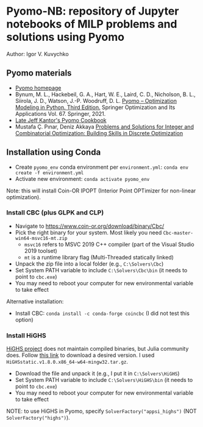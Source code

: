 # Pyomo-NB: repository of Jupyter notebooks of MILP problems and solutions using Pyomo

Author: Igor V. Kuvychko

## Pyomo materials

* [Pyomo homepage](https://www.pyomo.org/)
* Bynum, M. L., Hackebeil, G. A., Hart, W. E., Laird, C. D., Nicholson, B. L., Siirola, J. D., Watson, J.-P. Woodruff, D. L. [Pyomo – Optimization Modeling in Python. Third Edition.](https://link.springer.com/book/10.1007/978-3-030-68928-5) Springer Optimization and Its Applications Vol. 67. Springer, 2021.
* [Late Jeff Kantor's Pyomo Cookbook](https://jckantor.github.io/ND-Pyomo-Cookbook/README.html)
* Mustafa Ç. Pınar,  Deniz Akkaya [Problems and Solutions for Integer and Combinatorial Optimization: Building Skills in Discrete Optimization](https://epubs.siam.org/doi/book/10.1137/1.9781611977769)

## Installation using Conda

* Create `pyomo_env` conda environment per `environment.yml`: `conda env create -f environment.yml`
* Activate new environment: `conda activate pyomo_env`

Note: this will install Coin-OR IPOPT (Interior Point OPTimizer for non-linear optimization).

### Install CBC (plus GLPK and CLP) 

* Navigate to https://www.coin-or.org/download/binary/Cbc/
* Pick the right binary for your system. Most likely you need `Cbc-master-win64-msvc16-mt.zip`
    * `msvc16` refers to MSVC 2019 C++ compiler (part of the Visual Studio 2019 toolset)
    * `mt` is a runtime library flag (Multi-Threaded statically linked)
* Unpack the zip file into a local folder (e.g., `C:\Solvers\Cbc`)
* Set System PATH variable to include `C:\Solvers\Cbc\bin` (it needs to point to `cbc.exe`)
* You may need to reboot your computer for new environmental variable to take effect

Alternative installation:

* Install CBC: `conda install -c conda-forge coincbc` (I did not test this option)

### Install HiGHS

[HiGHS project](https://ergo-code.github.io/HiGHS/dev/installation/) does not maintain compiled binaries, but Julia community does. Follow [this link](https://github.com/JuliaBinaryWrappers/HiGHSstatic_jll.jl/releases) to download a desired version. I used `HiGHSstatic.v1.8.0.x86_64-w64-mingw32.tar.gz`. 

* Download the file and unpack it (e.g., I put it in `C:\Solvers\HiGHS`)
* Set System PATH variable to include `C:\Solvers\HiGHS\bin` (it needs to point to `cbc.exe`)
* You may need to reboot your computer for new environmental variable to take effect

NOTE: to use HiGHS in Pyomo, specify `SolverFactory("appsi_highs")` (NOT `SolverFactory("highs")`).
